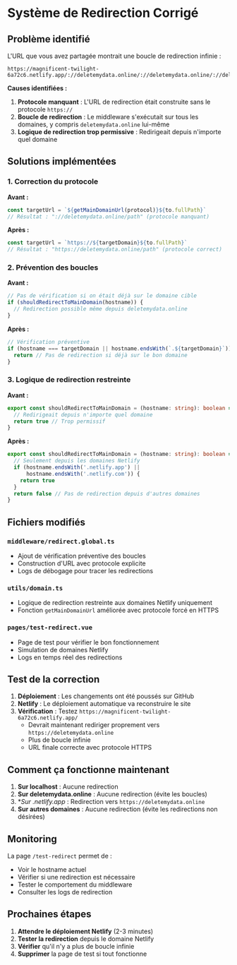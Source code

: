 # Système de Redirection Corrigé

## Problème identifié

L'URL que vous avez partagée montrait une boucle de redirection infinie :
```
https://magnificent-twilight-6a72c6.netlify.app/://deletemydata.online/://deletemydata.online/://deletemydata.online/...
```

**Causes identifiées :**
1. **Protocole manquant** : L'URL de redirection était construite sans le protocole `https://`
2. **Boucle de redirection** : Le middleware s'exécutait sur tous les domaines, y compris `deletemydata.online` lui-même
3. **Logique de redirection trop permissive** : Redirigeait depuis n'importe quel domaine

## Solutions implémentées

### 1. Correction du protocole

**Avant :**
```typescript
const targetUrl = `${getMainDomainUrl(protocol)}${to.fullPath}`
// Résultat : "://deletemydata.online/path" (protocole manquant)
```

**Après :**
```typescript
const targetUrl = `https://${targetDomain}${to.fullPath}`
// Résultat : "https://deletemydata.online/path" (protocole correct)
```

### 2. Prévention des boucles

**Avant :**
```typescript
// Pas de vérification si on était déjà sur le domaine cible
if (shouldRedirectToMainDomain(hostname)) {
  // Redirection possible même depuis deletemydata.online
}
```

**Après :**
```typescript
// Vérification préventive
if (hostname === targetDomain || hostname.endsWith(`.${targetDomain}`)) {
  return // Pas de redirection si déjà sur le bon domaine
}
```

### 3. Logique de redirection restreinte

**Avant :**
```typescript
export const shouldRedirectToMainDomain = (hostname: string): boolean => {
  // Redirigeait depuis n'importe quel domaine
  return true // Trop permissif
}
```

**Après :**
```typescript
export const shouldRedirectToMainDomain = (hostname: string): boolean => {
  // Seulement depuis les domaines Netlify
  if (hostname.endsWith('.netlify.app') || 
      hostname.endsWith('.netlify.com')) {
    return true
  }
  return false // Pas de redirection depuis d'autres domaines
}
```

## Fichiers modifiés

### `middleware/redirect.global.ts`
- Ajout de vérification préventive des boucles
- Construction d'URL avec protocole explicite
- Logs de débogage pour tracer les redirections

### `utils/domain.ts`
- Logique de redirection restreinte aux domaines Netlify uniquement
- Fonction `getMainDomainUrl` améliorée avec protocole forcé en HTTPS

### `pages/test-redirect.vue`
- Page de test pour vérifier le bon fonctionnement
- Simulation de domaines Netlify
- Logs en temps réel des redirections

## Test de la correction

1. **Déploiement** : Les changements ont été poussés sur GitHub
2. **Netlify** : Le déploiement automatique va reconstruire le site
3. **Vérification** : Testez `https://magnificent-twilight-6a72c6.netlify.app/` 
   - Devrait maintenant rediriger proprement vers `https://deletemydata.online`
   - Plus de boucle infinie
   - URL finale correcte avec protocole HTTPS

## Comment ça fonctionne maintenant

1. **Sur localhost** : Aucune redirection
2. **Sur deletemydata.online** : Aucune redirection (évite les boucles)
3. **Sur *.netlify.app** : Redirection vers `https://deletemydata.online`
4. **Sur autres domaines** : Aucune redirection (évite les redirections non désirées)

## Monitoring

La page `/test-redirect` permet de :
- Voir le hostname actuel
- Vérifier si une redirection est nécessaire
- Tester le comportement du middleware
- Consulter les logs de redirection

## Prochaines étapes

1. **Attendre le déploiement Netlify** (2-3 minutes)
2. **Tester la redirection** depuis le domaine Netlify
3. **Vérifier** qu'il n'y a plus de boucle infinie
4. **Supprimer** la page de test si tout fonctionne 